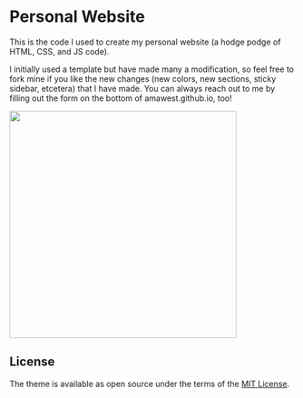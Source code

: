 # Personal Website

This is the code I used to create my personal website (a hodge podge of HTML, CSS, and JS code). 

I initially used a template but have made many a modification, so feel free to fork mine if you like the new changes (new colors, new sections, sticky sidebar, etcetera) that I have made. You can always reach out to me by filling out the form on the bottom of amawest.github.io, too! 

<img src="https://media.giphy.com/media/phnzE5TtEjaDjkvbgU/giphy.gifhttps://media.giphy.com/media/phnzE5TtEjaDjkvbgU/giphy.gif" width="400" height="400" />

## License
The theme is available as open source under the terms of the [MIT License](https://opensource.org/licenses/MIT).   


